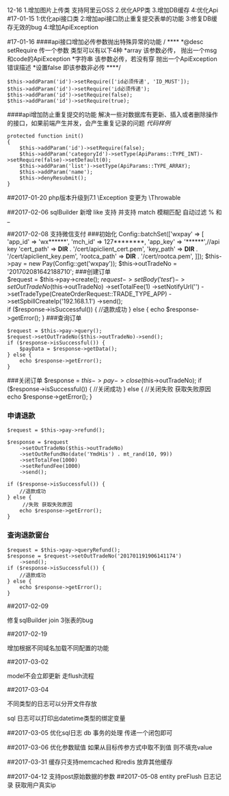 12-16
1.增加图片上传类 支持阿里云OSS
2.优化APP类
3.增加DB缓存
4:优化Api
#17-01-15
1:优化api接口类
2:增加api接口防止重复提交表单的功能
3:修复DB缓存无效的bug
4:增加ApiException

#17-01-16
####api接口增加必传参数抛出特殊异常的功能
    / ****
    *@desc setRequire 传一个参数 类型可以有以下4种
    *array 该参数必传， 抛出一个msg和code的ApiException
    *字符串  该参数必传，若没有穿 抛出一个ApiException错误描述
    *设置false  即该参数非必传
    ****/
    
    $this->addParam('id')->setRequire(['id必须传递', 'ID_MUST']);
    $this->addParam('id')->setRequire('id必须传递');
    $this->addParam('id')->setRequire(false);
    $this->addParam('id')->setRequire(true);
    
####api增加防止重复提交的功能
解决一些对数据库有更新、插入或者删除操作的接口，如果前端产生并发，会产生重复记录的问题
*代码样例*
    
    protected function init()
    {
        $this->addParam('id')->setRequire(false);
        $this->addParam('categoryId')->setType(ApiParams::TYPE_INT)->setRequire(false)->setDefault(0);
        $this->addParam('list')->setType(ApiParams::TYPE_ARRAY);
        $this->addParam('name');
        $this->denyResubmit();
    }
##2017-01-20
php版本升级到7.1
\Exception 变更为 \Throwable

##2017-02-06
sqlBuilder 新增 like 支持
 并支持 match 模糊匹配 自动过滤 % 和 _

##2017-02-08
支持微信支付
###初始化
    Config::batchSet(['wxpay' => [
        'app_id'      => 'wx******',
        'mch_id'      => 127********,
        'app_key'     => '******',//api key
        'cert_path'   => __DIR__ . '/cert/apiclient_cert.pem',
        'key_path'    => __DIR__ . '/cert/apiclient_key.pem',
        'rootca_path' => __DIR__ . '/cert/rootca.pem',
    ]]);
    $this->pay        = new Pay(Config::get('wxpay'));
    $this->outTradeNo = '201702081642188710';
###创建订单   
    $request = $this->pay->create();
    $request
        ->setBody('test')
        ->setOutTradeNo($this->outTradeNo)
        ->setTotalFee(1)
        ->setNotifyUrl('')
        ->setTradeType(CreateOrderRequest::TRADE_TYPE_APP)
        ->setSpbillCreateIp('192.168.1.1')
        ->send();    
    if ($response->isSuccessful()) {
        //退款成功
    } else {
        echo $response->getError();
    }
###查询订单

    $request = $this->pay->query();
    $request->setOutTradeNo($this->outTradeNo)->send();
    if ($response->isSuccessful()) {
        $payData = $response->getData();
    } else {
        echo $response->getError();
    }

###关闭订单
     $response = $this->pay->close($this->outTradeNo);
     if ($response->isSuccessful()) {
         //关闭成功
     } else {
        //关闭失败 获取失败原因
         echo $response->getError();
     }
     
### 申请退款
    $request = $this->pay->refund();
    
    $response = $request
        ->setOutTradeNo($this->outTradeNo)
        ->setOutRefundNo(date('YmdHis') . mt_rand(10, 99))
        ->setTotalFee(1000)
        ->setRefundFee(1000)
        ->send();

    if ($response->isSuccessful()) {
        //退款成功
    } else {
         //失败 获取失败原因
        echo $response->getError();
    }
### 查询退款窗台
    $request = $this->pay->queryRefund();
    $response = $request->setOutTradeNo('201701191906141174')
        ->send();
    if ($response->isSuccessful()) {
        //退款成功
    } else {
        echo $response->getError();
    }



##2017-02-09

修复sqlBuilder join 3张表的bug 

##2017-02-19

增加根据不同域名加载不同配置的功能


##2017-03-02

model不会立即更新  走flush流程

##2017-03-04

不同类型的日志可以分开文件存放

sql 日志可以打印出datetime类型的绑定变量

##2017-03-05
优化sql日志
db 事务的处理  传递一个闭包即可

##2017-03-06
优化参数赋值
如果从目标传参方式中取不到值 则不填充value 

##2017-03-31
缓存只支持memcached 和redis 放弃其他缓存

##2017-04-12
支持post原始数据的参数
##2017-05-08
entity preFlush 
日志记录 获取用户真实ip
